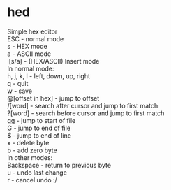 # hed
Simple hex editor    
ESC - normal mode  
s - HEX mode    
a - ASCII mode  
i[s/a] - (HEX/ASCII) Insert mode  
In normal mode:  
h, j, k, l - left, down, up, right  
q - quit  
w - save    
@[offset in hex] - jump to offset  
/[word] - search after cursor and jump to first match  
?[word] - search before cursor and jump to first match  
gg - jump to start of file  
G - jump to end of file  
$ - jump to end of line  
x - delete byte  
b - add zero byte  
In other modes:  
Backspace - return to previous byte  
u - undo last change  
r - cancel undo :/
